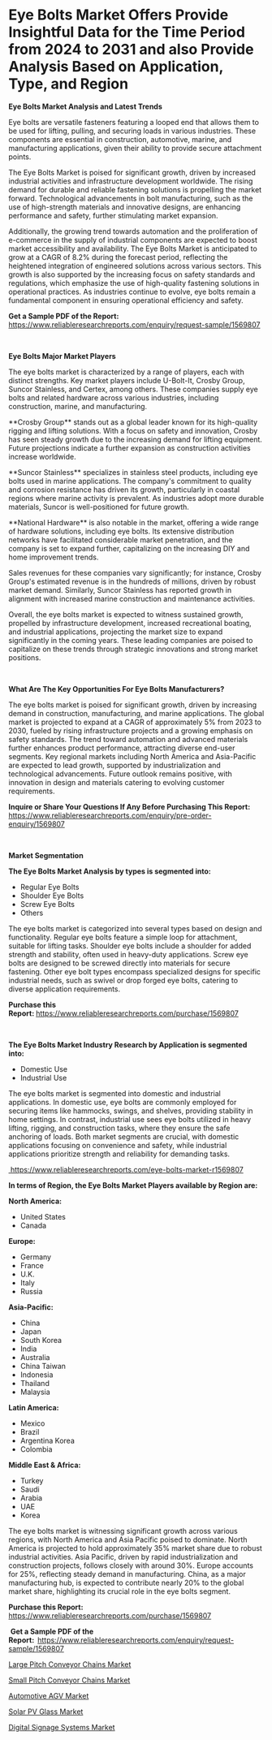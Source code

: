 <p><h1>Eye Bolts Market Offers Provide Insightful Data for the Time Period from 2024 to 2031 and also Provide Analysis Based on Application, Type, and Region</h1></p><p><strong>Eye Bolts Market Analysis and Latest Trends</strong></p>
<p><p>Eye bolts are versatile fasteners featuring a looped end that allows them to be used for lifting, pulling, and securing loads in various industries. These components are essential in construction, automotive, marine, and manufacturing applications, given their ability to provide secure attachment points.</p><p>The Eye Bolts Market is poised for significant growth, driven by increased industrial activities and infrastructure development worldwide. The rising demand for durable and reliable fastening solutions is propelling the market forward. Technological advancements in bolt manufacturing, such as the use of high-strength materials and innovative designs, are enhancing performance and safety, further stimulating market expansion.</p><p>Additionally, the growing trend towards automation and the proliferation of e-commerce in the supply of industrial components are expected to boost market accessibility and availability. The Eye Bolts Market is anticipated to grow at a CAGR of 8.2% during the forecast period, reflecting the heightened integration of engineered solutions across various sectors. This growth is also supported by the increasing focus on safety standards and regulations, which emphasize the use of high-quality fastening solutions in operational practices. As industries continue to evolve, eye bolts remain a fundamental component in ensuring operational efficiency and safety.</p></p>
<p><strong>Get a Sample PDF of the Report:&nbsp;</strong> <a href="https://www.reliableresearchreports.com/enquiry/request-sample/1569807?utm_campaign=34&utm_medium=2&utm_source=Github&utm_content=ia&utm_term=14102024&utm_id=eye-bolts">https://www.reliableresearchreports.com/enquiry/request-sample/1569807</a></p>
<p>&nbsp;</p>
<p><strong>Eye Bolts Major Market Players</strong></p>
<p><p>The eye bolts market is characterized by a range of players, each with distinct strengths. Key market players include U-Bolt-It, Crosby Group, Suncor Stainless, and Certex, among others. These companies supply eye bolts and related hardware across various industries, including construction, marine, and manufacturing.</p><p>**Crosby Group** stands out as a global leader known for its high-quality rigging and lifting solutions. With a focus on safety and innovation, Crosby has seen steady growth due to the increasing demand for lifting equipment. Future projections indicate a further expansion as construction activities increase worldwide.</p><p>**Suncor Stainless** specializes in stainless steel products, including eye bolts used in marine applications. The company's commitment to quality and corrosion resistance has driven its growth, particularly in coastal regions where marine activity is prevalent. As industries adopt more durable materials, Suncor is well-positioned for future growth.</p><p>**National Hardware** is also notable in the market, offering a wide range of hardware solutions, including eye bolts. Its extensive distribution networks have facilitated considerable market penetration, and the company is set to expand further, capitalizing on the increasing DIY and home improvement trends.</p><p>Sales revenues for these companies vary significantly; for instance, Crosby Group's estimated revenue is in the hundreds of millions, driven by robust market demand. Similarly, Suncor Stainless has reported growth in alignment with increased marine construction and maintenance activities.</p><p>Overall, the eye bolts market is expected to witness sustained growth, propelled by infrastructure development, increased recreational boating, and industrial applications, projecting the market size to expand significantly in the coming years. These leading companies are poised to capitalize on these trends through strategic innovations and strong market positions.</p></p>
<p>&nbsp;</p>
<p><strong>What Are The Key Opportunities For Eye Bolts Manufacturers?</strong></p>
<p><p>The eye bolts market is poised for significant growth, driven by increasing demand in construction, manufacturing, and marine applications. The global market is projected to expand at a CAGR of approximately 5% from 2023 to 2030, fueled by rising infrastructure projects and a growing emphasis on safety standards. The trend toward automation and advanced materials further enhances product performance, attracting diverse end-user segments. Key regional markets including North America and Asia-Pacific are expected to lead growth, supported by industrialization and technological advancements. Future outlook remains positive, with innovation in design and materials catering to evolving customer requirements.</p></p>
<p><strong>Inquire or Share Your Questions If Any Before Purchasing This Report:</strong> <a href="https://www.reliableresearchreports.com/enquiry/pre-order-enquiry/1569807?utm_campaign=34&utm_medium=2&utm_source=Github&utm_content=ia&utm_term=14102024&utm_id=eye-bolts">https://www.reliableresearchreports.com/enquiry/pre-order-enquiry/1569807</a></p>
<p>&nbsp;</p>
<p><strong>Market Segmentation</strong></p>
<p><strong>The Eye Bolts Market Analysis by types is segmented into:</strong></p>
<p><ul><li>Regular Eye Bolts</li><li>Shoulder Eye Bolts</li><li>Screw Eye Bolts</li><li>Others</li></ul></p>
<p><p>The eye bolts market is categorized into several types based on design and functionality. Regular eye bolts feature a simple loop for attachment, suitable for lifting tasks. Shoulder eye bolts include a shoulder for added strength and stability, often used in heavy-duty applications. Screw eye bolts are designed to be screwed directly into materials for secure fastening. Other eye bolt types encompass specialized designs for specific industrial needs, such as swivel or drop forged eye bolts, catering to diverse application requirements.</p></p>
<p><strong>Purchase this Report:&nbsp;</strong><a href="https://www.reliableresearchreports.com/purchase/1569807?utm_campaign=34&utm_medium=2&utm_source=Github&utm_content=ia&utm_term=14102024&utm_id=eye-bolts">https://www.reliableresearchreports.com/purchase/1569807</a></p>
<p>&nbsp;</p>
<p><strong>The Eye Bolts Market Industry Research by Application is segmented into:</strong></p>
<p><ul><li>Domestic Use</li><li>Industrial Use</li></ul></p>
<p><p>The eye bolts market is segmented into domestic and industrial applications. In domestic use, eye bolts are commonly employed for securing items like hammocks, swings, and shelves, providing stability in home settings. In contrast, industrial use sees eye bolts utilized in heavy lifting, rigging, and construction tasks, where they ensure the safe anchoring of loads. Both market segments are crucial, with domestic applications focusing on convenience and safety, while industrial applications prioritize strength and reliability for demanding tasks.</p></p>
<p><a href="https://www.reliableresearchreports.com/eye-bolts-market-r1569807?utm_campaign=34&utm_medium=2&utm_source=Github&utm_content=ia&utm_term=14102024&utm_id=eye-bolts">&nbsp;https://www.reliableresearchreports.com/eye-bolts-market-r1569807</a></p>
<p><strong>In terms of Region, the Eye Bolts Market Players available by Region are:</strong></p>
<p>
    <p> <strong> North America: </strong>
        <ul>
            <li>United States</li>
            <li>Canada</li>
        </ul>
        </p> 
    <p> <strong> Europe: </strong>
        <ul>
            <li>Germany</li>
            <li>France</li>
            <li>U.K.</li>
            <li>Italy</li>
            <li>Russia</li>
        </ul>
        </p> 
    <p> <strong> Asia-Pacific: </strong>
        <ul>
            <li>China</li>
            <li>Japan</li>
            <li>South Korea</li>
            <li>India</li>
            <li>Australia</li>
            <li>China Taiwan</li>
            <li>Indonesia</li>
            <li>Thailand</li>
            <li>Malaysia</li>
        </ul>
        </p> 
    <p> <strong> Latin America: </strong>
        <ul>
            <li>Mexico</li>
            <li>Brazil</li>
            <li>Argentina Korea</li>
            <li>Colombia</li>
        </ul>
        </p> 
    <p> <strong> Middle East & Africa: </strong>
        <ul>
            <li>Turkey</li>
            <li>Saudi</li>
            <li>Arabia</li>
            <li>UAE</li>
            <li>Korea</li>
        </ul>
    </p>
    </p>
<p><p>The eye bolts market is witnessing significant growth across various regions, with North America and Asia Pacific poised to dominate. North America is projected to hold approximately 35% market share due to robust industrial activities. Asia Pacific, driven by rapid industrialization and construction projects, follows closely with around 30%. Europe accounts for 25%, reflecting steady demand in manufacturing. China, as a major manufacturing hub, is expected to contribute nearly 20% to the global market share, highlighting its crucial role in the eye bolts segment.</p></p>
<p><strong>Purchase this Report: </strong><a href="https://www.reliableresearchreports.com/purchase/1569807?utm_campaign=34&utm_medium=2&utm_source=Github&utm_content=ia&utm_term=14102024&utm_id=eye-bolts">https://www.reliableresearchreports.com/purchase/1569807</a></p>
<p>&nbsp;<strong>Get a Sample PDF of the Report:&nbsp;&nbsp;</strong><a href="https://www.reliableresearchreports.com/enquiry/request-sample/1569807?utm_campaign=34&utm_medium=2&utm_source=Github&utm_content=ia&utm_term=14102024&utm_id=eye-bolts">https://www.reliableresearchreports.com/enquiry/request-sample/1569807</a></p>
<p><strong></strong></p>
<p><p><a href="https://github.com/Alanbrewer218/Market-Research-Report-List-1/blob/main/large-pitch-conveyor-chains-market.md?utm_campaign=34&utm_medium=2&utm_source=Github&utm_content=ia&utm_term=14102024&utm_id=eye-bolts">Large Pitch Conveyor Chains Market</a></p><p><a href="https://github.com/kaufmannDavid16/Market-Research-Report-List-1/blob/main/small-pitch-conveyor-chains-market.md?utm_campaign=34&utm_medium=2&utm_source=Github&utm_content=ia&utm_term=14102024&utm_id=eye-bolts">Small Pitch Conveyor Chains Market</a></p><p><a href="https://www.linkedin.com/pulse/automotive-agv-market-overview-regional-outlook-competitive-xwpce?trk=public_post_embed_feed-article-content&utm_campaign=34&utm_medium=2&utm_source=Github&utm_content=ia&utm_term=14102024&utm_id=eye-bolts">Automotive AGV Market</a></p><p><a href="https://www.linkedin.com/pulse/solar-pv-glass-market-consolidation-impact-structure-2024-2031-datzf?trk=public_post_embed_feed-article-content&utm_campaign=34&utm_medium=2&utm_source=Github&utm_content=ia&utm_term=14102024&utm_id=eye-bolts">Solar PV Glass Market</a></p><p><a href="https://www.linkedin.com/pulse/evolution-digital-signage-systems-market-key-shifts-from-2024-0yrpf?trk=public_post_embed_feed-article-content&utm_campaign=34&utm_medium=2&utm_source=Github&utm_content=ia&utm_term=14102024&utm_id=eye-bolts">Digital Signage Systems Market</a></p></p>